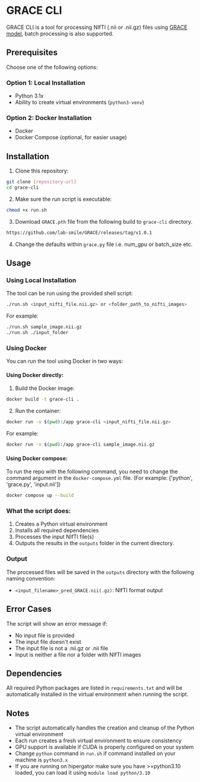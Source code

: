 # GRACE CLI

GRACE CLI is a tool for processing NIfTI (.nii or .nii.gz) files using [GRACE model](https://github.com/lab-smile/GRACE), batch processing is also supported.

## Prerequisites

Choose one of the following options:

### Option 1: Local Installation
- Python 3.1x
- Ability to create virtual environments (`python3-venv`)

### Option 2: Docker Installation
- Docker
- Docker Compose (optional, for easier usage)

## Installation

1. Clone this repository:
```bash
git clone [repository-url]
cd grace-cli
```

2. Make sure the run script is executable:
```bash
chmod +x run.sh
```

3. Download `GRACE.pth` file from the following build to `grace-cli` directory.
```bash
https://github.com/lab-smile/GRACE/releases/tag/v1.0.1
```

4. Change the defaults within `grace.py` file i.e. num_gpu or batch_size etc.

## Usage

### Using Local Installation

The tool can be run using the provided shell script:

```bash
./run.sh <input_nifti_file.nii.gz> or <folder_path_to_nifti_images>
```

For example:
```bash
./run.sh sample_image.nii.gz
./run.sh ./input_folder
```

### Using Docker

You can run the tool using Docker in two ways:

#### Using Docker directly:

1. Build the Docker image:
```bash
docker build -t grace-cli .
```

2. Run the container:
```bash
docker run -v $(pwd):/app grace-cli <input_nifti_file.nii.gz>
```

For example:
```bash
docker run -v $(pwd):/app grace-cli sample_image.nii.gz
```

#### Using Docker compose:
To run the repo with the following command, you need to change the command argument in the `docker-compose.yml` file. (For example: ['python', 'grace.py', 'input.nii'])
```bash
docker compose up --build
```


### What the script does:

1. Creates a Python virtual environment
2. Installs all required dependencies
3. Processes the input NIfTI file(s)
4. Outputs the results in the `outputs` folder in the current directory.

### Output

The processed files will be saved in the `outputs` directory with the following naming convention:
- `<input_filename>_pred_GRACE.nii(.gz)`: NIfTI format output

## Error Cases

The script will show an error message if:
- No input file is provided
- The input file doesn't exist
- The input file is not a .nii.gz or .nii file
- Input is neither a file nor a folder with NIfTI images

## Dependencies

All required Python packages are listed in `requirements.txt` and will be automatically installed in the virtual environment when running the script.

## Notes

- The script automatically handles the creation and cleanup of the Python virtual environment
- Each run creates a fresh virtual environment to ensure consistency
- GPU support is available if CUDA is properly configured on your system
- Change `python` command in `run.sh` if command installed on your machine is `python3.x`
- If you are running on hipergator make sure you have >=python3.10 loaded, you can load it using `module load python/3.10`
